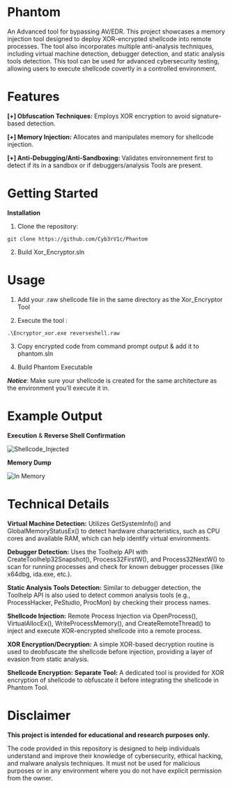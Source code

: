 # Phantom
An Advanced tool for bypassing AV/EDR.
This project showcases a memory injection tool designed to deploy XOR-encrypted shellcode into remote processes.
The tool also incorporates multiple anti-analysis techniques, including virtual machine detection, debugger detection, and static analysis tools detection.
This tool can be used for advanced cybersecurity testing, allowing users to execute shellcode covertly in a controlled environment.




# Features

**[+] Obfuscation Techniques:** Employs XOR encryption to avoid signature-based detection.

**[+] Memory Injection:** Allocates and manipulates memory for shellcode injection.

**[+] Anti-Debugging/Anti-Sandboxing:** Validates environnement first to detect if its in a sandbox or if debuggers/analysis Tools are present.




# Getting Started

**Installation**


1. Clone the repository:
```
git clone https://github.com/Cyb3rV1c/Phantom
```


2. Build Xor_Encryptor.sln


# Usage

1. Add your .raw shellcode file in the same directory as the Xor_Encryptor Tool

2. Execute the tool :

```
.\Encryptor_xor.exe reverseshell.raw
```
3. Copy encrypted code from command prompt output & add it to phantom.sln

4. Build Phantom Executable

***Notice***: Make sure your shellcode is created for the same architecture as the environment you'll execute it in.

# Example Output

**Execution** & **Reverse Shell Confirmation**


![Shellcode_Injected](https://github.com/user-attachments/assets/34738791-a780-4dd9-905c-763d72b76ed1)


**Memory Dump**

![In Memory](https://github.com/user-attachments/assets/dbfa3449-bce2-41d3-9196-9ea3cca788d6)


# Technical Details

**Virtual Machine Detection:**
Utilizes GetSystemInfo() and GlobalMemoryStatusEx() to detect hardware characteristics, such as CPU cores and available RAM, which can help identify virtual environments.

**Debugger Detection:**
Uses the Toolhelp API with CreateToolhelp32Snapshot(), Process32FirstW(), and Process32NextW() to scan for running processes and check for known debugger processes (like x64dbg, ida.exe, etc.).

**Static Analysis Tools Detection:**
Similar to debugger detection, the Toolhelp API is also used to detect common analysis tools (e.g., ProcessHacker, PeStudio, ProcMon) by checking their process names.

**Shellcode Injection:**
Remote Process Injection via OpenProcess(), VirtualAllocEx(), WriteProcessMemory(), and CreateRemoteThread() to inject and execute XOR-encrypted shellcode into a remote process.

**XOR Encryption/Decryption:**
A simple XOR-based decryption routine is used to deobfuscate the shellcode before injection, providing a layer of evasion from static analysis.

**Shellcode Encryption:**
**Separate Tool:** A dedicated tool is provided for XOR encryption of shellcode to obfuscate it before integrating the shellcode in Phantom Tool.








# Disclaimer
**This project is intended for educational and research purposes only.**

The code provided in this repository is designed to help individuals understand and improve their knowledge of cybersecurity, ethical hacking, and malware analysis techniques. It must not be used for malicious purposes or in any environment where you do not have explicit permission from the owner.
